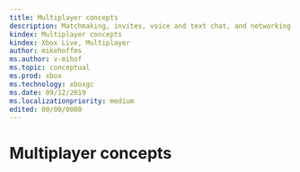 ```yaml
---
title: Multiplayer concepts
description: Matchmaking, invites, voice and text chat, and networking.
kindex: Multiplayer concepts
kindex: Xbox Live, Multiplayer
author: mikehoffms
ms.author: v-mihof
ms.topic: conceptual
ms.prod: xbox
ms.technology: xboxgc
ms.date: 09/12/2019
ms.localizationpriority: medium
edited: 00/00/0000
---
```


# Multiplayer concepts


<!-- 
### In this section

| Article | Description |
|---------|-------------|
| [__](__) | __ |
| [__](__) | __ |
| [__](__) | __ |
-->
